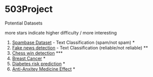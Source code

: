 # 503Project

Potential Datasets

more stars indicate higher difficulty / more interesting

1. [Spambase Dataset](https://archive.ics.uci.edu/ml/datasets/spambase) - Text Classification (spam/not spam) *
2. [Fake news detection](https://www.kaggle.com/c/fake-news/data) - Text Classification (reliable/not reliable) **
3.  [Chess win detection](https://archive.ics.uci.edu/ml/datasets/Chess+%28King-Rook+vs.+King-Pawn%29) ***
4.  [Breast Cancer](https://archive.ics.uci.edu/ml/datasets/Breast+Cancer) *
5.  [Diabetes risk prediction](https://archive.ics.uci.edu/ml/datasets/Early+stage+diabetes+risk+prediction+dataset) *
6. [Anti-Anxitey Medicine Effect](https://www.kaggle.com/steveahn/memory-test-on-drugged-islanders-data) *
